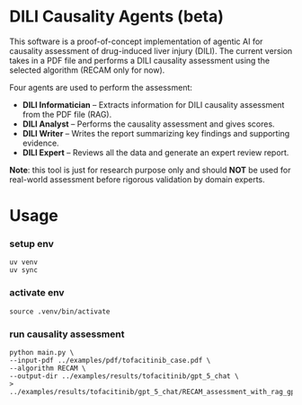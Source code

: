 # DILI Causality Agents (beta)

This software is a proof-of-concept implementation of agentic AI for causality assessment of drug-induced liver injury (DILI). The current version takes in a PDF file and performs a DILI causality assessment using the selected algorithm (RECAM only for now).

Four agents are used to perform the assessment:

- **DILI Informatician** – Extracts information for DILI causality assessment from the PDF file (RAG).
- **DILI Analyst** – Performs the causality assessment and gives scores.
- **DILI Writer** – Writes the report summarizing key findings and supporting evidence.
- **DILI Expert** – Reviews all the data and generate an expert review report.

**Note**: this tool is just for research purpose only and should **NOT** be used for real-world assessment before rigorous validation by domain experts.

# Usage

### setup env

```
uv venv
uv sync
```

### activate env

```
source .venv/bin/activate
```

### run causality assessment

```
python main.py \
--input-pdf ../examples/pdf/tofacitinib_case.pdf \
--algorithm RECAM \
--output-dir ../examples/results/tofacitinib/gpt_5_chat \
> ../examples/results/tofacitinib/gpt_5_chat/RECAM_assessment_with_rag_gpt_5_chat.log
```

